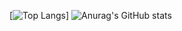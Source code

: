 
 
[![Top Langs](https://github-readme-stats.vercel.app/api/top-langs/?username=Gsuy&layout=compact&langs_count=100&custom_title=Used-Languages)]
![Anurag's GitHub stats](https://github-readme-stats.vercel.app/api?username=Gsuy&show_icons=true&theme=tokyonight)
